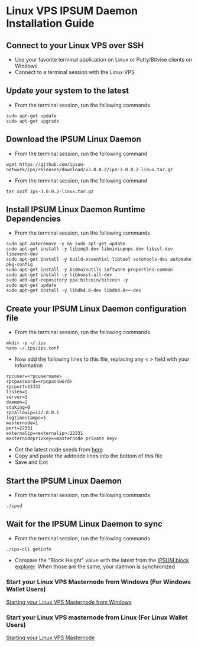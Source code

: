 # Linux VPS IPSUM Daemon Installation Guide

## Connect to your Linux VPS over SSH

  * Use your favorite terminal application on Linux or Putty/Bitvise clients on Windows
  * Connect to a terminal session with the Linux VPS
  
## Update your system to the latest

  * From the terminal session, run the following commands
  ```
  sudo apt-get update
  sudo apt-get upgrade
  ```
  
## Download the IPSUM Linux Daemon

  * From the terminal session, run the following command
  ```
  wget https://github.com/ipsum-network/ips/releases/download/v3.0.0.2/ips-3.0.0.2-linux.tar.gz
  ```
  * From the terminal session, run the following command
  ```
  tar xvzf ips-3.0.0.2-linux.tar.gz
  ```
  
## Install IPSUM Linux Daemon Runtime Dependencies

  * From the terminal session, run the following commands
  ```
  sudo apt autoremove -y && sudo apt-get update
  sudo apt-get install -y libzmq3-dev libminiupnpc-dev libssl-dev libevent-dev
  sudo apt-get install -y build-essential libtool autotools-dev automake pkg-config
  sudo apt-get install -y bsdmainutils software-properties-common
  sudo apt-get install -y libboost-all-dev
  sudo add-apt-repository ppa:bitcoin/bitcoin -y
  sudo apt-get update
  sudo apt-get install -y libdb4.8-dev libdb4.8++-dev
  ```
  
## Create your IPSUM Linux Daemon configuration file

* From the terminal session, run the following commands
```
mkdir -p ~/.ips
nano ~/.ips/ips.conf
```

* Now add the following lines to this file, replacing any < > field with your information
```
rpcuser=<rpcusername>
rpcpassword=<rpcpassword>
rpcport=22332
listen=1
server=1
daemon=1
staking=0
rpcallowip=127.0.0.1
logtimestamps=1
masternode=1
port=22331
externalip=<externalip>:22331
masternodeprivkey=<masternode private key>
```

* Get the latest node seeds from [here](https://github.com/ipsum-network/seeds/blob/master/README.md)
* Copy and paste the addnode lines into the bottom of this file
* Save and Exit

## Start the IPSUM Linux Daemon

* From the terminal session, run the following commands
```
./ipsd
```

## Wait for the IPSUM Linux Daemon to sync

* From the terminal session, run the following commands
```
./ips-cli getinfo
```
* Compare the "Block Height" value with the latest from the [IPSUM block explorer](https://explorer.ipsum.network/). When those are the same, your daemon is synchronized 

### Start your Linux VPS Masternode from Windows (For Windows Wallet Users)

[Starting your Linux VPS Masternode from Windows](LINUX-MN-START-WINDOWS.md)

### Start your Linux VPS masternode from Linux (For Linux Wallet Users)

[Starting your Linux VPS Masternode](LINUX-MN-START.md)
